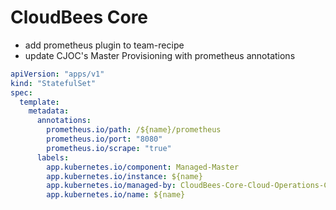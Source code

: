 # CloudBees Core

* add prometheus plugin to team-recipe
* update CJOC's Master Provisioning with prometheus annotations

```yaml
apiVersion: "apps/v1"
kind: "StatefulSet"
spec:
  template:
    metadata:
      annotations:
        prometheus.io/path: /${name}/prometheus
        prometheus.io/port: "8080"
        prometheus.io/scrape: "true"
      labels:
        app.kubernetes.io/component: Managed-Master
        app.kubernetes.io/instance: ${name}
        app.kubernetes.io/managed-by: CloudBees-Core-Cloud-Operations-Center
        app.kubernetes.io/name: ${name}
```
